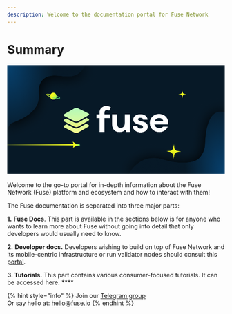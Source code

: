 ```yaml
---
description: Welcome to the documentation portal for Fuse Network
---
```


# Summary

![](<.gitbook/assets/docs 1500x500.png>)

Welcome to the go-to portal for in-depth information about the Fuse Network (Fuse) platform and ecosystem and how to interact with them!

The Fuse documentation is separated into three major parts:

**1.** **Fuse Docs**. This part is available in the sections below is for anyone who wants to learn more about Fuse without going into detail that only developers would usually need to know.

**2.** **Developer docs.** Developers wishing to build on top of Fuse Network and its mobile-centric infrastructure or run validator nodes should consult this [portal](https://developers.fuse.io).&#x20;

**3. Tutorials.** This part contains various consumer-focused tutorials. It can be accessed here. **** &#x20;

{% hint style="info" %}
Join our [Telegram group](https://t.me/fuseio)\
Or say hello at: hello@fuse.io
{% endhint %}
